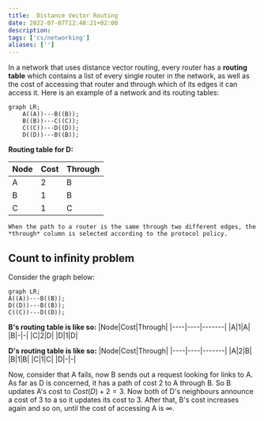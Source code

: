 ```yaml
---
title:  Distance Vector Routing
date: 2022-07-07T12:48:21+02:00
description: 
tags: ['cs/networking']
aliases: ['']
---
```

In a network that uses distance vector routing, every router has a **routing table** which contains a list of every single router in the network, as well as the cost of accessing that router and through which of its edges it can access it. Here is an example of a network and its routing tables:
```mermaid
graph LR;
	A((A))---B((B));
	B((B))---C((C));
	C((C))---D((D));
	D((D))---B((B));
```

**Routing table for D:**

|Node|Cost|Through|
|----|----|-------|
|A|2|B|
|B|1|B|
|C|1|C|

```ad-warning
When the path to a router is the same through two different edges, the *through* column is selected according to the protocol policy.
```

## Count to infinity problem

Consider the graph below:
```mermaid
graph LR;
A((A))---B((B));
D((D))---B((B));
C((C))---D((D));
```

**B's routing table is like so:**
|Node|Cost|Through|
|----|----|-------|
|A|1|A|
|B|-|-|
|C|2|D|
|D|1|D|

**D's routing table is like so:**
|Node|Cost|Through|
|----|----|-------|
|A|2|B|
|B|1|B|
|C|1|C|
|D|-|-|

Now, consider that A fails, now B sends out a request looking for links to A. As far as D is concerned, it has a path of cost 2 to A through B. So B updates A's cost to $Cost(D)+2=3$. Now both of D's neighbours announce a cost of 3 to a so it updates its cost to 3. After that, B's cost increases again and so on, until the cost of accessing A is $\infty$.